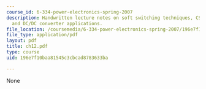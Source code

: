 ```yaml
---
course_id: 6-334-power-electronics-spring-2007
description: Handwritten lecture notes on soft switching techniques, CS/ZVS techniques,
  and DC/DC converter applications.
file_location: /coursemedia/6-334-power-electronics-spring-2007/196e7f10baa81545c3cbcad8783633ba_ch12.pdf
file_type: application/pdf
layout: pdf
title: ch12.pdf
type: course
uid: 196e7f10baa81545c3cbcad8783633ba

---
```

None